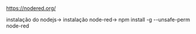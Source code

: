 # 
https://nodered.org/

instalação do nodejs-> 
instalação node-red-> npm install -g --unsafe-perm node-red


